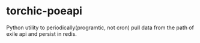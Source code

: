 # torchic-poeapi
Python utility to periodically(programtic, not cron) pull data from the path of exile api and persist in redis.
